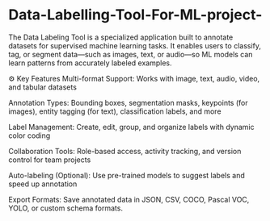# Data-Labelling-Tool-For-ML-project-

The Data Labeling Tool is a specialized application built to annotate datasets for supervised machine learning tasks. It enables users to classify, tag, or segment data—such as images, text, or audio—so ML models can learn patterns from accurately labeled examples.

⚙️ Key Features
Multi-format Support: Works with image, text, audio, video, and tabular datasets

Annotation Types: Bounding boxes, segmentation masks, keypoints (for images), entity tagging (for text), classification labels, and more

Label Management: Create, edit, group, and organize labels with dynamic color coding

Collaboration Tools: Role-based access, activity tracking, and version control for team projects

Auto-labeling (Optional): Use pre-trained models to suggest labels and speed up annotation

Export Formats: Save annotated data in JSON, CSV, COCO, Pascal VOC, YOLO, or custom schema formats.
